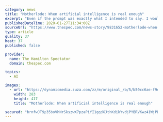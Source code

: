 ```yaml
---
category: news
title: "Motherlode: When artificial intelligence is real enough"
excerpt: "Even if the prompt was exactly what I intended to say. I would not let the artificial intelligence terrorists win. Ari, 25, laughed at me. \"Those things are generated to mimic what you do say,\" he explained. I told him there was no way I used that many exclamation marks. Every kid at the table for dinner that day started laughing. Apparently ..."
publishedDateTime: 2020-01-27T11:34:00Z
sourceUrl: "https://www.thespec.com/news-story/9831652-motherlode-when-artificial-intelligence-is-real-enough/"
type: article
quality: 37
heat: 37
published: false

provider:
  name: The Hamilton Spectator
  domain: thespec.com

topics:
  - AI

images:
  - url: "https://dynamicmedia.zuza.com/zz/m/original_/b/5/b50cc6ae-f9ec-404b-8daf-fd4f9834d19b/B881022454Z.1_20200126190438_000_G1VS4EUE.2-0_Super_Portrait.jpg"
    width: 283
    height: 417
    title: "Motherlode: When artificial intelligence is real enough"

secured: "brnfwJT9p35boVhNrSkszwX7pzaPiYI1gqdXJthKdikYvdjPYBRVKwz41WjPBrVyQodkB3uqP8sFLoc7ntO6OqSHI2sCINgi8zahDyole8u2CzZyBzPsYvFjVfwVG4sQGj/o7HIfKL2+WTgsgcyICOowaT4WTRH8f4VScLGvLA41hVgMzjUZQe84twBosTq5ZyNhAy3VAk4rzwYZwATf4rmgjKDxfPdOceMd3KGSQE1igh/+bJ+CzKPEgfJQcUEFFN5dpEVF/l/Ugzxa7icVP/FT4ZmSThAdIJZ6rsUrWj/S1WTMyp2MZK4QAl5JN3XWx0rVpdmRcizDGoxAYaboph3Ulgv/pTLGuFPgufNSlvEcNV6Aa8VRa7y9FVPqviTIYSMLIkkHC3iHxS1JE9dIvWiNBKeyGchB+KjX3H3gLLpSYMSuTXal7h3C9ZjYRPfOVYdRdBzt+FcMCCZGdWbJXep6qX51dvx9pQr/3Q8JlB4=;fGUYFd+aU7FgB9GOUFbHHQ=="
---
```


